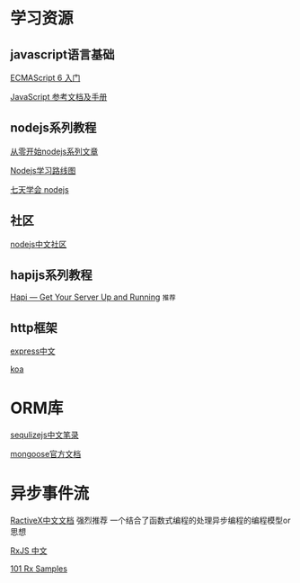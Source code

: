 
# 学习资源

## javascript语言基础

[ECMAScript 6 入门](http://es6.ruanyifeng.com/)

[JavaScript 参考文档及手册](https://developer.mozilla.org/zh-CN/docs/Web/JavaScript/Reference)

## nodejs系列教程
[从零开始nodejs系列文章](http://blog.fens.me/series-nodejs/)

[Nodejs学习路线图](http://blog.fens.me/nodejs-roadmap/)

[七天学会 nodejs](http://wiki.jikexueyuan.com/project/nodejs-guide/)
## 社区

[nodejs中文社区](https://cnodejs.org/)



## hapijs系列教程

[Hapi — Get Your Server Up and Running](https://futurestud.io/tutorials/hapi-get-your-server-up-and-running) `推荐`



## http框架

[express中文](http://www.expressjs.com.cn/guide/using-middleware.html)

[koa](https://github.com/koajs/koa)

# ORM库
[sequlizejs中文笔录](https://itbilu.com/nodejs/npm/VkYIaRPz-.html)

[mongoose官方文档](https://www.gitbook.com/book/xiaoxiami/mongoose/details)

# 异步事件流
[RactiveX中文文档](https://buctwbzs.gitbooks.io/rxjs/content/rookie-primer.html) 强烈推荐 一个结合了函数式编程的处理异步编程的编程模型or思想

[RxJS 中文](http://rxjs-china.org/_book/)

[101 Rx Samples](http://rxwiki.wikidot.com/101samples)
